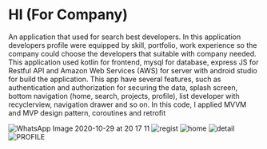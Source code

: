 # HI (For Company)
An application that used for search best developers. In this application developers profile
were equipped by skill, portfolio, work experience so the company could choose the
developers that suitable with company needed.
This application used kotlin for frontend, mysql for database, express JS for Restful API and Amazon Web Services (AWS) for server with android studio for build the application.
This app have several features, such as authentication and authorization for securing the data, splash screen, bottom navigation (home, search, projects, profile), list developer with recyclerview, navigation drawer and so on.
In this code, I applied MVVM and MVP design pattern, coroutines and retrofit


![WhatsApp Image 2020-10-29 at 20 17 11](https://user-images.githubusercontent.com/42365857/98099346-061d3c00-1ec2-11eb-8aac-5b00fba090be.jpeg)
![regist](https://user-images.githubusercontent.com/42365857/98100737-dbcc7e00-1ec3-11eb-91de-1c4f2748b554.jpg)
![home](https://user-images.githubusercontent.com/42365857/98100730-da9b5100-1ec3-11eb-8472-811941177464.jpg)
![detail](https://user-images.githubusercontent.com/42365857/98100726-d96a2400-1ec3-11eb-898e-e1b5265b462a.jpg)
![PROFILE](https://user-images.githubusercontent.com/42365857/98100735-db33e780-1ec3-11eb-9d20-2b6e22c7d439.jpg)


